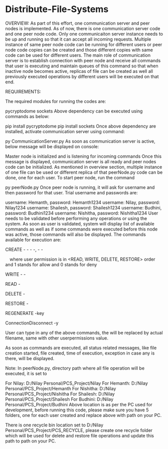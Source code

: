 # Distribute-File-Systems
OVERVIEW:
As part of this effort, one communication server and peer nodes is implemented. As of now, there is one communication server code and one peer node code. Only one communicaiton server instance needs to be up and running so that it can accept all incoming requests. Multiple instance of same peer node code can be running for different users or peer node code copies can be created and those different copies with same code can be used for different users.
The main role of communication server is to establish connection with peer node and receive all commands that user is executing and maintain queues of this command so that when inactive node becomes active, replicas of file can be created as well all previously executed operations by different users will be executed on that end.

REQUIREMENTS:

The required modules for running the codes are:

pycryptodome
sockets
Above dependency can be executed using commands as below:

pip install pycryptodome
pip install sockets
Once above dependency are installed, activate communication server using command:

py CommunicationServer.py
As soon as communication server is active, below message will be displayed on console:

Master node is initialized and is listening for incoming commands
Once this message is displayed, communication server is all ready and peer nodes code can be initialized. As mentioned in overview section, multiple instance of one file can be used or different replica of that peerNode.py code can be done, one for each user.
To start peer node, run the command

py peerNode.py
Once peer node is running, it will ask for username and then password for that user. Trial username and passwords are:

username: Hemanth, password: Hemanth1234
username: Nilay, password: Nilay1234
username: Shailesh, password: Shailesh1234
username: Budhini, password: Budhini1234
username: Nishitha, password: Nishitha1234
User needs to be validated before performing any operations or using the system. As soon as user is validated, system will display list of available commands as well as if some commands were executed before this node was active, those commands will also be displayed. The commands available for execution are:

CREATE -<filename> -<hemanthPermissions> -<nishithaPermissions> -<shaileshPermissions>, -<budhiniPermissions> -<nilayPermissions>

 where user permission is in <READ, WRITE, DELETE, RESTORE> order and 1 stands for allow and 0 stands for deny

WRITE -<filename> -<contentToBeWritten>

READ -<filename>

DELETE -<filename>

RESTORE -<filename>

REGENERATE -key

ConnectionDisconnect -y

User can type in any of the above commands, the <filename> will be replaced by actual filename, same with other userpermissions value.

As soon as commands are executed, all status related messages, like file creation started, file created, time of execution, exception in case any is there, will be displayed.

Note: In peerNode.py, directory path where all file operation will be executed, it is set to

For Nilay: D:/Nilay Personal/PCS_Project/Nilay
For Hemanth: D:/Nilay Personal/PCS_Project/Hemanth
For Nishitha: D:/Nilay Personal/PCS_Project/Nishitha
For Shailesh: D:/Nilay Personal/PCS_Project/Shailesh
For Budhini: D:/Nilay Personal/PCS_Project/Budhini
Above location is as per the PC used for development, before running this code, please make sure you have 5 folders, one for each user created and replace above with path on your PC.

There is one recycle bin location set to D:/Nilay Personal/PCS_Project/PCS_RECYCLE, please create one recycle folder which will be used for delete and restore file operations and update this path to path on your PC.

